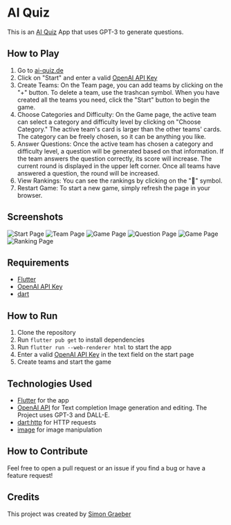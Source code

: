 # AI Quiz
This is an [AI Quiz](ai-quiz.de) App that uses GPT-3 to generate questions.

## How to Play
1. Go to [ai-quiz.de](ai-quiz.de)
2. Click on "Start" and enter a valid  [OpenAI API Key](https://platform.openai.com/account/api-keys)
3. Create Teams: On the Team page, you can add teams by clicking on the "+" button. To delete a team, use the trashcan symbol. When you have created all the teams you need, click the "Start" button to begin the game.
4. Choose Categories and Difficulty: On the Game page, the active team can select a category and difficulty level by clicking on "Choose Category." The active team's card is larger than the other teams' cards. The category can be freely chosen, so it can be anything you like.
5. Answer Questions: Once the active team has chosen a category and difficulty level, a question will be generated based on that information. If the team answers the question correctly, its score will increase. The current round is displayed in the upper left corner. Once all teams have answered a question, the round will be increased.
6. View Rankings: You can see the rankings by clicking on the "🏅" symbol.
7. Restart Game: To start a new game, simply refresh the page in your browser.

## Screenshots
![Start Page](assets/screenshots/StartPage.jpeg)
![Team Page](assets/screenshots/TeamPage.png)
![Game Page](assets/screenshots/GamePage.png)
![Question Page](assets/screenshots/QuestionPage.png)
![Game Page](assets/screenshots/GamePage.png)
![Ranking Page](assets/screenshots/RankingPage.png)


## Requirements
- [Flutter](https://flutter.dev/docs/get-started/install)
- [OpenAI API Key](https://platform.openai.com/account/api-keys)
- [dart](https://dart.dev/get-dart)

## How to Run
1. Clone the repository
2. Run `flutter pub get` to install dependencies
3. Run `flutter run --web-renderer html` to start the app
4. Enter a valid [OpenAI API Key](https://platform.openai.com/account/api-keys) in the text field on the start page
5. Create teams and start the game

## Technologies Used
- [Flutter](https://flutter.dev/) for the app
- [OpenAI API](https://openai.com/) for Text completion Image generation and editing. The Project uses GPT-3 and DALL-E.
- [dart:http](https://pub.dev/packages/http) for HTTP requests
- [image](https://pub.dev/packages/image) for image manipulation

## How to Contribute
Feel free to open a pull request or an issue if you find a bug or have a feature request!

## Credits
This project was created by [Simon Graeber](https://github.com/simongraeber)